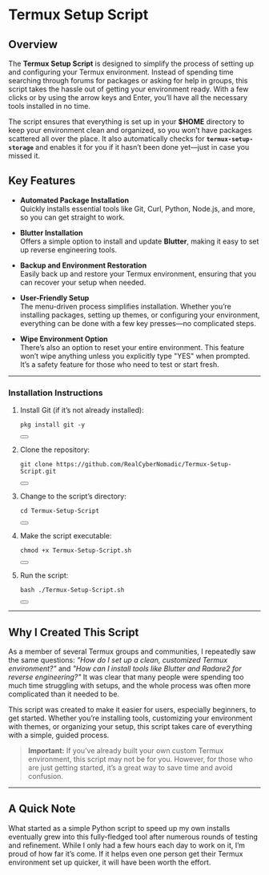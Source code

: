 # Termux Setup Script

## Overview

The **Termux Setup Script** is designed to simplify the process of setting up and configuring your Termux environment. Instead of spending time searching through forums for packages or asking for help in groups, this script takes the hassle out of getting your environment ready. With a few clicks or by using the arrow keys and Enter, you’ll have all the necessary tools installed in no time.

The script ensures that everything is set up in your **$HOME** directory to keep your environment clean and organized, so you won’t have packages scattered all over the place. It also automatically checks for **`termux-setup-storage`** and enables it for you if it hasn’t been done yet—just in case you missed it.

## Key Features

- **Automated Package Installation**  
  Quickly installs essential tools like Git, Curl, Python, Node.js, and more, so you can get straight to work.

- **Blutter Installation**  
  Offers a simple option to install and update **Blutter**, making it easy to set up reverse engineering tools.

- **Backup and Environment Restoration**  
  Easily back up and restore your Termux environment, ensuring that you can recover your setup when needed.

- **User-Friendly Setup**  
  The menu-driven process simplifies installation. Whether you’re installing packages, setting up themes, or configuring your environment, everything can be done with a few key presses—no complicated steps.

- **Wipe Environment Option**  
  There’s also an option to reset your entire environment. This feature won’t wipe anything unless you explicitly type "YES" when prompted. It’s a safety feature for those who need to test or start fresh.

---

### Installation Instructions

1. Install Git (if it’s not already installed):
   <pre><code id="cmd1">pkg install git -y</code></pre>
   <button onclick="copyToClipboard('cmd1')"></button>

2. Clone the repository:
   <pre><code id="cmd2">git clone https://github.com/RealCyberNomadic/Termux-Setup-Script.git</code></pre>
   <button onclick="copyToClipboard('cmd2')"></button>

3. Change to the script’s directory:
   <pre><code id="cmd3">cd Termux-Setup-Script</code></pre>
   <button onclick="copyToClipboard('cmd3')"></button>

4. Make the script executable:
   <pre><code id="cmd4">chmod +x Termux-Setup-Script.sh</code></pre>
   <button onclick="copyToClipboard('cmd4')"></button>

5. Run the script:
   <pre><code id="cmd5">bash ./Termux-Setup-Script.sh</code></pre>
   <button onclick="copyToClipboard('cmd5')"></button>

---

## Why I Created This Script

As a member of several Termux groups and communities, I repeatedly saw the same questions: *"How do I set up a clean, customized Termux environment?"* and *"How can I install tools like Blutter and Radare2 for reverse engineering?"* It was clear that many people were spending too much time struggling with setups, and the whole process was often more complicated than it needed to be.

This script was created to make it easier for users, especially beginners, to get started. Whether you’re installing tools, customizing your environment with themes, or organizing your setup, this script takes care of everything with a simple, guided process.

> **Important:** If you’ve already built your own custom Termux environment, this script may not be for you. However, for those who are just getting started, it’s a great way to save time and avoid confusion.

---

## A Quick Note

What started as a simple Python script to speed up my own installs eventually grew into this fully-fledged tool after numerous rounds of testing and refinement. While I only had a few hours each day to work on it, I’m proud of how far it’s come. If it helps even one person get their Termux environment set up quicker, it will have been worth the effort.
